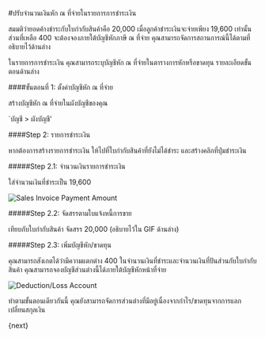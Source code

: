 <!-- add-breadcrumbs -->
#ปรับจำนวนเงินหัก ณ ที่จ่ายในรายการการชำระเงิน

สมมติว่ายอดค้างชำระกับใบกำกับสินค้าคือ 20,000 เมื่อลูกค้าชำระเงินจะจ่ายเพียง 19,600 เท่านั้น ส่วนที่เหลือ 400 จะต้องจองภายใต้บัญชีหักภาษี ณ ที่จ่าย คุณสามารถจัดการสถานการณ์นี้ได้ตามที่อธิบายไว้ด้านล่าง

ในรายการการชำระเงิน คุณสามารถระบุบัญชีหัก ณ ที่จ่ายในตารางการหักหรือขาดทุน รายละเอียดขั้นตอนด้านล่าง

####ขั้นตอนที่ 1: ตั้งค่าบัญชีหัก ณ ที่จ่าย

สร้างบัญชีหัก ณ ที่จ่ายในผังบัญชีของคุณ

`บัญชี > ผังบัญชี'

####Step 2: รายการชำระเงิน

หากต้องการสร้างรายการชำระเงิน ให้ไปที่ใบกำกับสินค้าที่ยังไม่ได้ชำระ และสร้างคลิกที่ปุ่มชำระเงิน

#####Step 2.1: จำนวนเงินรายการชำระเงิน

ใส่จำนวนเงินที่ชำระเป็น 19,600

<img alt="Sales Invoice Payment Amount" class="screenshot" src="{{docs_base_url}}/assets/img/articles/withhold-1.png">

#####Step 2.2: จัดสรรตามใบแจ้งหนี้การขาย

เทียบกับใบกำกับสินค้า จัดสรร 20,000 (อธิบายไว้ใน GIF ด้านล่าง)

#####Step 2.3:  เพิ่มบัญชีหัก/ขาดทุน

คุณสามารถสังเกตได้ว่ามีความแตกต่าง 400 ในจำนวนเงินที่ชำระและจำนวนเงินที่ปันส่วนกับใบกำกับสินค้า คุณสามารถจองบัญชีส่วนต่างนี้ได้ภายใต้บัญชีหักหน้าที่จ่าย

<img alt="Deduction/Loss Account" class="screenshot" src="{{docs_base_url}}/assets/img/articles/withhold-2.gif">

 ทำตามขั้นตอนเดียวกันนี้ คุณยังสามารถจัดการส่วนต่างที่มีอยู่เนื่องจากกำไร/ขาดทุนจากการแลกเปลี่ยนสกุลเงิน
 
{next}
